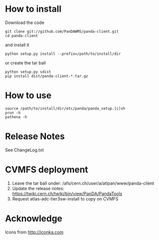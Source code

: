 # How to install

Download the code
```
git clone git://github.com/PanDAWMS/panda-client.git
cd panda-client
```
and install it
```
python setup.py install --prefix=/path/to/install/dir
```
or create the tar ball
```
python setup.py sdist
pip install dist/panda-client-*.tar.gz
```

# How to use
```
source /path/to/install/dir/etc/panda/panda_setup.[c]sh
prun -h
pathena -h
```

# Release Notes

See ChangeLog.txt

# CVMFS deployment
1. Leave the tar ball under: /afs/cern.ch/user/a/atlpan/www/panda-client
1. Update the release notes: https://twiki.cern.ch/twiki/bin/view/PanDA/PandaTools
1. Request atlas-adc-tier3sw-install to copy on CVMFS


# Acknowledge
Icons from http://iconka.com
